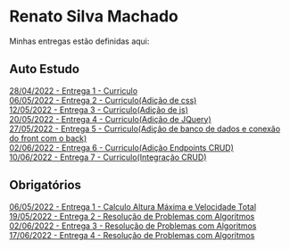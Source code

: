 # Renato Silva Machado
Minhas entregas estão definidas aqui:
## Auto Estudo
<a href="https://github.com/Lederback/modulo2/tree/main/03_AUT_EST_ENTREGA/Semana%202/Atividade-Semana_2-Modulo_2"> 28/04/2022 - Entrega 1 - Curriculo</a> <br>
<a href="https://github.com/Lederback/modulo2/tree/main/03_AUT_EST_ENTREGA/Semana%203/Atividade-Curriculo-Semana_3-Modulo_2"> 06/05/2022 - Entrega 2 - Curriculo(Adição de css)</a><br>
<a href="https://github.com/Lederback/modulo2/tree/main/03_AUT_EST_ENTREGA/Semana%204/Atividade-Curriculo-Semana_4-Modulo_2"> 12/05/2022 - Entrega 3 - Curriculo(Adição de js)</a><br>
<a href="https://github.com/Lederback/modulo2/tree/main/03_AUT_EST_ENTREGA/Semana%205/Atividade-Curriculo-Semana_5-Modulo_2"> 20/05/2022 - Entrega 4 - Curriculo(Adição de JQuery)</a><br>
<a href="https://github.com/Lederback/modulo2/tree/main/03_AUT_EST_ENTREGA/Semana%206/Atividade-Curriculo-Semana_6-Modulo_2"> 27/05/2022 - Entrega 5 - Curriculo(Adição de banco de dados e conexão do front com o back)</a><br>
<a href="https://github.com/Lederback/modulo2/tree/main/03_AUT_EST_ENTREGA/Semana%207/Atividade-Curriculo-Semana_7-Modulo_2"> 02/06/2022 - Entrega 6 - Curriculo(Adição Endpoints CRUD)</a><br>
<a href="https://github.com/Lederback/modulo2/tree/main/03_AUT_EST_ENTREGA/Semana%208/Atividade-Curriculo-Semana_8-Modulo_2"> 10/06/2022 - Entrega 7 - Curriculo(Integração CRUD)</a>

## Obrigatórios
<a href="https://github.com/Lederback/modulo2/tree/main/04_AUT_EST_EX_OBRIGATORIOS/Semana%203/Atividade-Javascript-Semana_3-Modulo_2"> 06/05/2022 - Entrega 1 - Calculo Altura Máxima e Velocidade Total</a><br>
<a href="https://github.com/Lederback/modulo2/tree/main/04_AUT_EST_EX_OBRIGATORIOS/Semana%205/Atividade-Semana_5-Modulo_2"> 19/05/2022 - Entrega 2 - Resolução de Problemas com Algoritmos</a><br>
<a href="https://github.com/Lederback/modulo2/tree/main/04_AUT_EST_EX_OBRIGATORIOS/Semana%207/Atividade-Semana_7-Modulo_2"> 02/06/2022 - Entrega 3 - Resolução de Problemas com Algoritmos</a><br>
<a href="https://github.com/Lederback/modulo2/tree/main/04_AUT_EST_EX_OBRIGATORIOS/Semana%209/Atividade-Semana_9-Modulo_2"> 17/06/2022 - Entrega 4 - Resolução de Problemas com Algoritmos</a>
